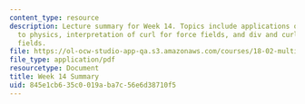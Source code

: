 ```yaml
---
content_type: resource
description: Lecture summary for Week 14. Topics include applications of div and curl
  to physics, interpretation of curl for force fields, and div and curl of electrical
  fields.
file: https://ol-ocw-studio-app-qa.s3.amazonaws.com/courses/18-02-multivariable-calculus-fall-2007/845e1cb635c0019aba7c56e6d38710f5_lec_week14.pdf
file_type: application/pdf
resourcetype: Document
title: Week 14 Summary
uid: 845e1cb6-35c0-019a-ba7c-56e6d38710f5
---
```

